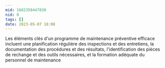 ```yaml
---
mid: 1682358447830
nid: 0
tags: []
date: 2023-05-07 18:08
---
```


Les éléments clés d'un programme de maintenance préventive efficace incluent une planification régulière des inspections et des entretiens, la documentation des procédures et des résultats, l'identification des pièces de rechange et des outils nécessaires, et la formation adéquate du personnel de maintenance
